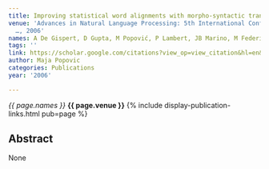 ```yaml
---
title: Improving statistical word alignments with morpho-syntactic transformations
venue: 'Advances in Natural Language Processing: 5th International Conference on NLP
  …, 2006'
names: A De Gispert, D Gupta, M Popović, P Lambert, JB Marino, M Federico, ...
tags: ''
link: https://scholar.google.com/citations?view_op=view_citation&hl=en&user=KdAV2Y0AAAAJ&pagesize=100&sortby=pubdate&citation_for_view=KdAV2Y0AAAAJ:qxL8FJ1GzNcC
author: Maja Popovic
categories: Publications
year: '2006'

---
```


*{{ page.names }}*
**{{ page.venue }}**
{% include display-publication-links.html pub=page %}
## Abstract

None